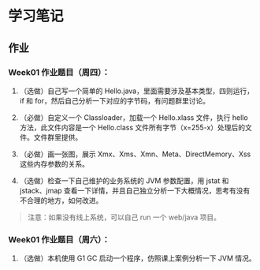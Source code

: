 # 学习笔记

## 作业
### Week01 作业题目（周四）：

1. （选做）自己写一个简单的 Hello.java，里面需要涉及基本类型，四则运行，if 和 for，然后自己分析一下对应的字节码，有问题群里讨论。

2. （必做）自定义一个 Classloader，加载一个 Hello.xlass 文件，执行 hello 方法，此文件内容是一个 Hello.class 文件所有字节（x=255-x）处理后的文件。文件群里提供。

3. （必做）画一张图，展示 Xmx、Xms、Xmn、Meta、DirectMemory、Xss 这些内存参数的关系。

4. （选做）检查一下自己维护的业务系统的 JVM 参数配置，用 jstat 和 jstack、jmap 查看一下详情，并且自己独立分析一下大概情况，思考有没有不合理的地方，如何改进。

> 注意：如果没有线上系统，可以自己 run 一个 web/java 项目。

### Week01 作业题目（周六）：

1. （选做）本机使用 G1 GC 启动一个程序，仿照课上案例分析一下 JVM 情况。